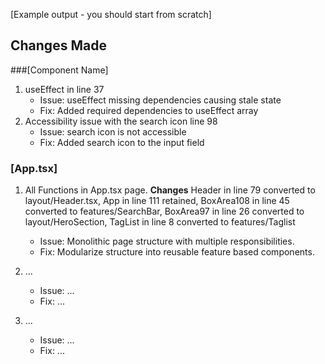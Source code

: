 [Example output - you should start from scratch]

## Changes Made

###[Component Name]

1. useEffect in line 37
   - Issue: useEffect missing dependencies causing stale state
   - Fix: Added required dependencies to useEffect array
2. Accessibility issue with the search icon line 98
   - Issue: search icon is not accessible
   - Fix: Added search icon to the input field

### [App.tsx]

1. All Functions in App.tsx page.
      <b>Changes</b>
      Header in line 79 converted to layout/Header.tsx, 
      App in line 111 retained, 
      BoxArea108 in line 45 converted to features/SearchBar,
      BoxArea97 in line 26 converted to layout/HeroSection, 
      TagList in line 8 converted to features/Taglist

   - Issue: Monolithic page structure with multiple responsibilities.
   - Fix: Modularize structure into reusable feature based components.
2. ...
   - Issue: ...
   - Fix: ...
3. ...
   - Issue: ...
   - Fix: ...
